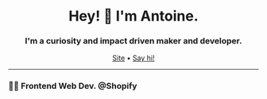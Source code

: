<h1 align="center">Hey! 👋 I'm Antoine.</h1>
<h3 align="center">I'm a curiosity and impact driven maker and developer.</h3>

<p align="center">
  <a href="https://antoineg.dev">Site</a> •
  <a href="mailto:ant@antoineg.dev">Say hi!</a>
</p>

---

### 👨‍💻 Frontend Web Dev. @Shopify
